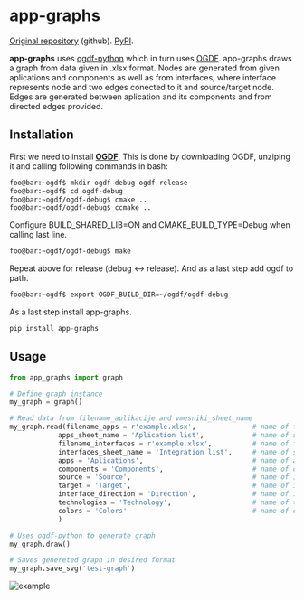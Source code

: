 # app-graphs

[Original repository](https://github.com/skorjanc/app-graphs) (github). [PyPI](https://pypi.org/project/app-graphs/).

**app-graphs** uses [ogdf-python](https://pypi.org/project/ogdf-python/) which in turn uses [OGDF](https://ogdf.uos.de/).
app-graphs draws a graph from data given in .xlsx format. Nodes are generated from given aplications and components as well as from interfaces, where interface represents node and two edges conected to it and source/target node. Edges are generated between aplication and its components and from directed edges provided.

## Installation

First we need to install [**OGDF**](https://ogdf.uos.de/2020/02/09/catalpa/). This is done by downloading OGDF, unziping it and calling following commands in bash:
```bash
foo@bar:~ogdf$ mkdir ogdf-debug ogdf-release
foo@bar:~ogdf$ cd ogdf-debug
foo@bar:~ogdf/ogdf-debug$ cmake ..
foo@bar:~ogdf/ogdf-debug$ ccmake ..
```
Configure BUILD_SHARED_LIB=ON and CMAKE_BUILD_TYPE=Debug when calling last line.
```bash
foo@bar:~ogdf/ogdf-debug$ make
```
Repeat above for release (debug <-> release). And as a last step add ogdf to path.
```bash
foo@bar:~ogdf$ export OGDF_BUILD_DIR=~/ogdf/ogdf-debug
```
As a last step install app-graphs.
```python
pip install app-graphs
```

## Usage

```python
from app_graphs import graph

# Define graph instance
my_graph = graph()

# Read data from filename_aplikacije and vmesniki_sheet_name
my_graph.read(filename_apps = r'example.xlsx',              # name of file containing information about apps and components
            apps_sheet_name = 'Aplication list',            # name of sheet in above file
            filename_interfaces = r'example.xlsx',          # name of file containing information about interfaces
            interfaces_sheet_name = 'Integration list',     # name of sheet in above file
            apps = 'Aplications',                           # name of apps names column
            components = 'Components',                      # name of components names column
            source = 'Source',                              # name of interface's source app/component column
            target = 'Target',                              # name of interface's target app/component column
            interface_direction = 'Direction',              # name of interface direction column
            technologies = 'Technology',                    # name of technologies names column
            colors = 'Colors'                               # name of colors column
            )

# Uses ogdf-python to generate graph
my_graph.draw()

# Saves genereted graph in desired format
my_graph.save_svg('test-graph')
```
![example](https://i.imgur.com/0VCrbTh.png)

